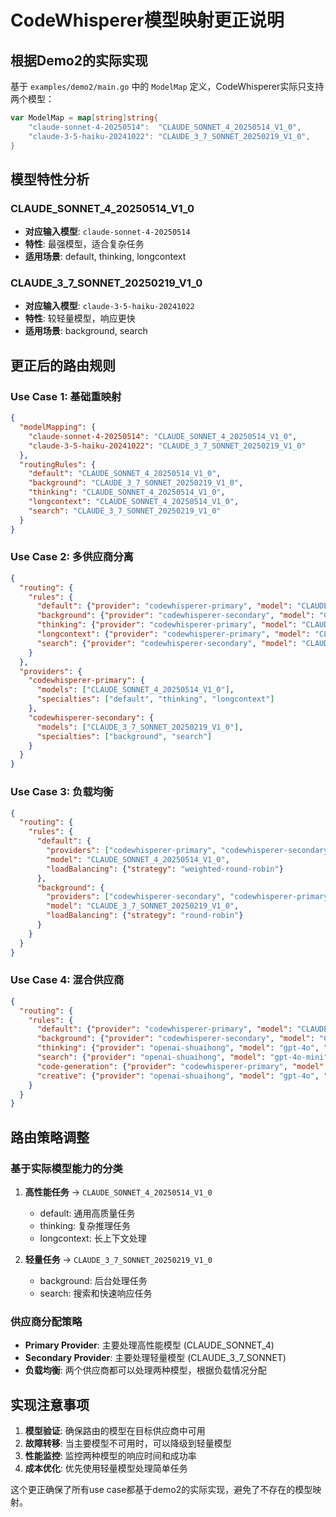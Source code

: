 # CodeWhisperer模型映射更正说明

## 根据Demo2的实际实现

基于 `examples/demo2/main.go` 中的 `ModelMap` 定义，CodeWhisperer实际只支持两个模型：

```go
var ModelMap = map[string]string{
	"claude-sonnet-4-20250514":  "CLAUDE_SONNET_4_20250514_V1_0",
	"claude-3-5-haiku-20241022": "CLAUDE_3_7_SONNET_20250219_V1_0",
}
```

## 模型特性分析

### CLAUDE_SONNET_4_20250514_V1_0
- **对应输入模型**: `claude-sonnet-4-20250514`
- **特性**: 最强模型，适合复杂任务
- **适用场景**: default, thinking, longcontext

### CLAUDE_3_7_SONNET_20250219_V1_0  
- **对应输入模型**: `claude-3-5-haiku-20241022`
- **特性**: 较轻量模型，响应更快
- **适用场景**: background, search

## 更正后的路由规则

### Use Case 1: 基础重映射
```json
{
  "modelMapping": {
    "claude-sonnet-4-20250514": "CLAUDE_SONNET_4_20250514_V1_0",
    "claude-3-5-haiku-20241022": "CLAUDE_3_7_SONNET_20250219_V1_0"
  },
  "routingRules": {
    "default": "CLAUDE_SONNET_4_20250514_V1_0",
    "background": "CLAUDE_3_7_SONNET_20250219_V1_0",
    "thinking": "CLAUDE_SONNET_4_20250514_V1_0",
    "longcontext": "CLAUDE_SONNET_4_20250514_V1_0",
    "search": "CLAUDE_3_7_SONNET_20250219_V1_0"
  }
}
```

### Use Case 2: 多供应商分离
```json
{
  "routing": {
    "rules": {
      "default": {"provider": "codewhisperer-primary", "model": "CLAUDE_SONNET_4_20250514_V1_0"},
      "background": {"provider": "codewhisperer-secondary", "model": "CLAUDE_3_7_SONNET_20250219_V1_0"},
      "thinking": {"provider": "codewhisperer-primary", "model": "CLAUDE_SONNET_4_20250514_V1_0"},
      "longcontext": {"provider": "codewhisperer-primary", "model": "CLAUDE_SONNET_4_20250514_V1_0"},
      "search": {"provider": "codewhisperer-secondary", "model": "CLAUDE_3_7_SONNET_20250219_V1_0"}
    }
  },
  "providers": {
    "codewhisperer-primary": {
      "models": ["CLAUDE_SONNET_4_20250514_V1_0"],
      "specialties": ["default", "thinking", "longcontext"]
    },
    "codewhisperer-secondary": {
      "models": ["CLAUDE_3_7_SONNET_20250219_V1_0"],
      "specialties": ["background", "search"]
    }
  }
}
```

### Use Case 3: 负载均衡
```json
{
  "routing": {
    "rules": {
      "default": {
        "providers": ["codewhisperer-primary", "codewhisperer-secondary"],
        "model": "CLAUDE_SONNET_4_20250514_V1_0",
        "loadBalancing": {"strategy": "weighted-round-robin"}
      },
      "background": {
        "providers": ["codewhisperer-secondary", "codewhisperer-primary"],
        "model": "CLAUDE_3_7_SONNET_20250219_V1_0",
        "loadBalancing": {"strategy": "round-robin"}
      }
    }
  }
}
```

### Use Case 4: 混合供应商
```json
{
  "routing": {
    "rules": {
      "default": {"provider": "codewhisperer-primary", "model": "CLAUDE_SONNET_4_20250514_V1_0", "format": "anthropic"},
      "background": {"provider": "codewhisperer-secondary", "model": "CLAUDE_3_7_SONNET_20250219_V1_0", "format": "anthropic"},
      "thinking": {"provider": "openai-shuaihong", "model": "gpt-4o", "format": "openai"},
      "search": {"provider": "openai-shuaihong", "model": "gpt-4o-mini", "format": "openai"},
      "code-generation": {"provider": "codewhisperer-primary", "model": "CLAUDE_SONNET_4_20250514_V1_0", "format": "anthropic"},
      "creative": {"provider": "openai-shuaihong", "model": "gpt-4o", "format": "openai"}
    }
  }
}
```

## 路由策略调整

### 基于实际模型能力的分类
1. **高性能任务** → `CLAUDE_SONNET_4_20250514_V1_0`
   - default: 通用高质量任务
   - thinking: 复杂推理任务  
   - longcontext: 长上下文处理

2. **轻量任务** → `CLAUDE_3_7_SONNET_20250219_V1_0`
   - background: 后台处理任务
   - search: 搜索和快速响应任务

### 供应商分配策略
- **Primary Provider**: 主要处理高性能模型 (CLAUDE_SONNET_4)
- **Secondary Provider**: 主要处理轻量模型 (CLAUDE_3_7_SONNET)
- **负载均衡**: 两个供应商都可以处理两种模型，根据负载情况分配

## 实现注意事项

1. **模型验证**: 确保路由的模型在目标供应商中可用
2. **故障转移**: 当主要模型不可用时，可以降级到轻量模型
3. **性能监控**: 监控两种模型的响应时间和成功率
4. **成本优化**: 优先使用轻量模型处理简单任务

这个更正确保了所有use case都基于demo2的实际实现，避免了不存在的模型映射。